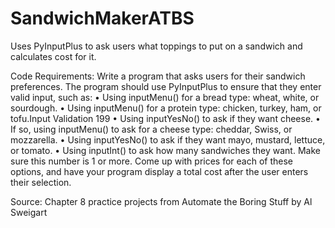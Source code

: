 # SandwichMakerATBS
Uses PyInputPlus to ask users what toppings to put on a sandwich and calculates cost for it.

Code Requirements:
    Write a program that asks users for their sandwich preferences. The program should use PyInputPlus to ensure that they enter valid input, such as:
        •  Using inputMenu() for a bread type: wheat, white, or sourdough. 
        •  Using inputMenu() for a protein type: chicken, turkey, ham, or tofu.Input Validation 199
        •  Using inputYesNo() to ask if they want cheese.
            •  If so, using inputMenu() to ask for a cheese type: cheddar, Swiss, or mozzarella.
        •  Using inputYesNo() to ask if they want mayo, mustard, lettuce, or tomato.
        •  Using inputInt() to ask how many sandwiches they want. Make sure this number is 1 or more.
    Come up with prices for each of these options, and have your program display a total cost after the user enters their selection.

Source:
 Chapter 8 practice projects from Automate the Boring Stuff by Al Sweigart